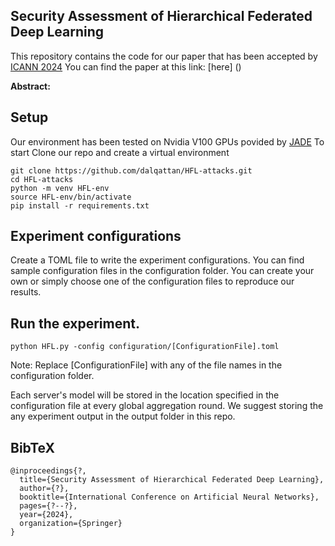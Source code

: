 ## Security Assessment of Hierarchical Federated Deep Learning ##

This repository contains the code for our paper that has been accepted by [ICANN 2024](https://e-nns.org/icann2024/)
You can find the paper at this link: [here] ()

**Abstract:**

## Setup ##
Our environment has been tested on Nvidia V100 GPUs povided by [JADE](https://www.jade.ac.uk/)
To start Clone our repo and create a virtual environment
```
git clone https://github.com/dalqattan/HFL-attacks.git
cd HFL-attacks
python -m venv HFL-env
source HFL-env/bin/activate
pip install -r requirements.txt
```

## Experiment configurations ##

Create a TOML file to write the experiment configurations. 
You can find sample configuration files in the configuration folder.
You can create your own or simply choose one of the configuration files to reproduce our results.

## Run the experiment. ##
```
python HFL.py -config configuration/[ConfigurationFile].toml
```
Note: Replace [ConfigurationFile] with any of the file names in the configuration folder.

Each server's model will be stored in the location specified in the configuration file at every global aggregation round.
We suggest storing the any experiment output in the output folder in this repo.

## BibTeX ##
```
@inproceedings{?,
  title={Security Assessment of Hierarchical Federated Deep Learning},
  author={?},
  booktitle={International Conference on Artificial Neural Networks},
  pages={?--?},
  year={2024},
  organization={Springer}
}
```
